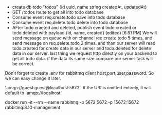 - create db todo "todos" {id uuid, name string createdAt, updatedAt}
- GET /todos route to get all into todo database
- Consume event req.create.todo save into todo database
- Consume event req.delete.todo delete into todo database
- AFter todo craeted and deleted, publish event todo.created or todo.deleted with payload {id, name, created} (edited)
[6:51 PM]
We will send message on queue with on channel req.create.todo 5 times, and send message on req.delete.todo 2 times. and than our server will read todo.created for create data in our server and todo.deleted for delete data in our server. last thing we request http directly on your backend to get all todo data. if the data its same size compare our server task will be correct.

Don't forget to create .env for rabbitmq client host,port,user,password. So we can easy change it later.

'amqp://guest:guest@localhost:5672'. If the URI is omitted entirely, it will default to 'amqp://localhost'

docker run -it --rm --name rabbitmq -p 5672:5672 -p 15672:15672 rabbitmq:3.10-management

